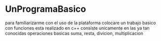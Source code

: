 # UnProgramaBasico
para familiarizarme con el uso de la plataforma colocare un trabajo basico con funciones
esta realizado en c++
consiste unicamente en las ya tan conocidas operaciones basicas
suma, resta, divicion, multiplicacion

